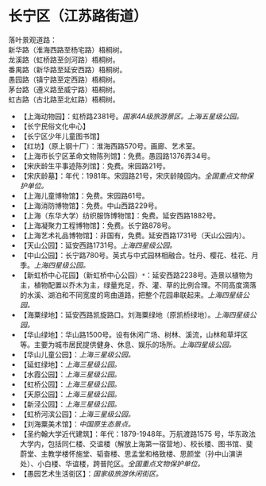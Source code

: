 # 长宁区（江苏路街道）  
落叶景观道路：  
新华路（淮海西路至杨宅路）梧桐树。   
龙溪路（虹桥路至剑河路）梧桐树。   
番禺路（新华路至延安西路）梧桐树。   
愚园路（镇宁路至定西路）梧桐树。   
茅台路（遵义路至威宁路）梧桐树。   
虹古路（古北路至北虹路）梧桐树。   
* 【上海动物园】：虹桥路2381号。*国家4A级旅游景区。上海五星级公园。*  
* 【长宁民俗文化中心】  
* 【长宁区少年儿童图书馆】  
* 【红坊】（原上钢十厂）：淮海西路570号。画廊、艺术室。   
* 【上海市长宁区革命文物陈列馆】：免费。愚园路1376弄34号。   
* 【宋庆龄生平事迹陈列馆】：免费。宋园路21号。   
* 【宋庆龄墓】：年代：1981年。宋园路21号，宋庆龄陵园内。*全国重点文物保护单位。*  
* 【上海儿童博物馆】：免费。宋园路61号。   
* 【上海消防博物馆】：免费。中山西路229号。   
* 【上海（东华大学）纺织服饰博物馆】：免费。延安西路1882号。   
* 【上海凝聚力工程博物馆】：免费。长宁路878号。   
* 【上海艺术礼品博物馆】：非国有，免费。延安西路1731号（天山公园内）。   
* 【天山公园】：延安西路1731号。*上海四星级公园。*  
* 【中山公园】：长宁路780号。英式与中式园林相融合。牡丹、樱花、桂花、月季。*上海四星级公园。*  
* 【新虹桥中心花园】（新虹桥中心公园）`*`：延安西路2238号。造景以植物为主，植物配置以乔木为主，绿量充足，乔、灌、草的比例合理。不同高度滴落的水溪、湖泊和不同宽度的弯曲道路，把整个花园串联起来。*上海四星级公园。*  
* 【海粟绿地】：延安西路凯旋路口。刘海粟绿地（原凯桥绿地）。*上海四星级公园。*  
* 【华山绿地】：华山路1500号。设有休闲广场、树林、溪流，山林和草坪区等。主要为城市居民提供健身、休息、娱乐的场所。*上海四星级公园。*  
* 【华山儿童公园】：*上海三星级公园。*  
* 【延虹绿地】：*上海三星级公园。*  
* 【水霞公园】：*上海三星级公园。*  
* 【虹桥公园】：*上海三星级公园。*  
* 【天原公园】：*上海三星级公园。*  
* 【新泾公园】：*上海三星级公园。*  
* 【虹桥河滨公园】：*上海三星级公园。*  
* 【刘海粟美术馆】：*中国原生态景点。*  
* 【圣约翰大学近代建筑】：年代：1879-1948年。万航渡路1575 号，华东政法大学内，包括同仁楼、交谊楼（解放上海第一宿营地）、校长楼、图书馆、斐蔚堂、主教学楼怀施堂、韬奋楼、思孟堂和格致楼、思颜堂（孙中山演讲处）、小白楼、华谊楼，跨普陀区。*全国重点文物保护单位。*    
* 【愚园艺术生活街区】：*国家级旅游休闲街区。*